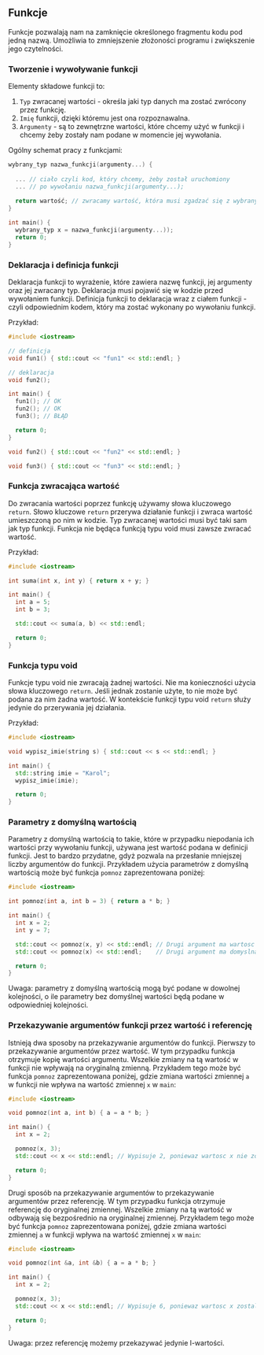 
## Funkcje

Funkcje pozwalają nam na zamknięcie określonego fragmentu kodu pod jedną nazwą. Umożliwia to zmniejszenie złożoności programu i zwiększenie jego czytelności.

### Tworzenie i wywoływanie funkcji

Elementy składowe funkcji to:

1. <code>Typ</code> zwracanej wartości - określa jaki typ danych ma zostać zwrócony przez funkcję.
2. <code>Imię</code> funkcji, dzięki któremu jest ona rozpoznawalna.
3. <code>Argumenty</code> - są to zewnętrzne wartości, które chcemy użyć w funkcji i chcemy żeby zostały nam podane w momencie jej wywołania.

Ogólny schemat pracy z funkcjami:

```c++
wybrany_typ nazwa_funkcji(argumenty...) {
  
  ... // ciało czyli kod, który chcemy, żeby został uruchomiony 
  ... // po wywołaniu nazwa_funkcji(argumenty...);
  
  return wartość; // zwracamy wartość, która musi zgadzać się z wybranym typem
}

int main() { 
  wybrany_typ x = nazwa_funkcji(argumenty...));
  return 0;  
}
```

### Deklaracja i definicja funkcji

Deklaracja funkcji to wyrażenie, które zawiera nazwę funkcji, jej argumenty oraz jej zwracany typ. Deklaracja musi pojawić się w kodzie przed wywołaniem funkcji. Definicja funkcji to deklaracja wraz z ciałem funkcji - czyli odpowiednim kodem, który ma zostać wykonany po wywołaniu funkcji.

Przykład:
```c++
#include <iostream>

// definicja
void fun1() { std::cout << "fun1" << std::endl; }

// deklaracja
void fun2();

int main() {
  fun1(); // OK
  fun2(); // OK
  fun3(); // BŁĄD

  return 0;
}

void fun2() { std::cout << "fun2" << std::endl; }

void fun3() { std::cout << "fun3" << std::endl; }
```

### Funkcja zwracająca wartość

Do zwracania wartości poprzez funkcję używamy słowa kluczowego <code>return</code>. Słowo kluczowe <code>return</code> przerywa działanie funkcji i zwraca wartość umieszczoną po nim w kodzie. Typ zwracanej wartości musi być taki sam jak typ funkcji. Funkcja nie będąca funkcją typu void musi zawsze zwracać wartość.

Przykład:
```c++
#include <iostream>

int suma(int x, int y) { return x + y; }

int main() {
  int a = 5;
  int b = 3;

  std::cout << suma(a, b) << std::endl;

  return 0;
}
```

### Funkcja typu void

Funkcje typu void nie zwracają żadnej wartości. Nie ma konieczności użycia słowa kluczowego <code>return</code>. Jeśli jednak zostanie użyte, to nie może być podana za nim żadna wartość. W kontekście funkcji typu void <code>return</code> służy jedynie do przerywania jej działania.

Przykład:
```c++
#include <iostream>

void wypisz_imie(string s) { std::cout << s << std::endl; }

int main() {
  std::string imie = "Karol";
  wypisz_imie(imie);

  return 0;
}
```

### Parametry z domyślną wartością

Parametry z domyślną wartością to takie, które w przypadku niepodania ich wartości przy wywołaniu funkcji, używana jest wartość podana w definicji funkcji. Jest to bardzo przydatne, gdyż pozwala na przesłanie mniejszej liczby argumentów do funkcji. Przykładem użycia parametrów z domyślną wartością może być funkcja `pomnoz` zaprezentowana poniżej:

```c++
#include <iostream>

int pomnoz(int a, int b = 3) { return a * b; }

int main() {
  int x = 2;
  int y = 7;

  std::cout << pomnoz(x, y) << std::endl; // Drugi argument ma wartosc y
  std::cout << pomnoz(x) << std::endl;    // Drugi argument ma domyslna wartosc

  return 0;
}
```

Uwaga: parametry z domyślną wartością mogą być podane w dowolnej kolejności, o ile parametry bez domyślnej wartości będą podane w odpowiedniej kolejności.

### Przekazywanie argumentów funkcji przez wartość i referencję

Istnieją dwa sposoby na przekazywanie argumentów do funkcji. Pierwszy to przekazywanie argumentów przez wartość. W tym przypadku funkcja otrzymuje kopię wartości argumentu. Wszelkie zmiany na tą wartość w funkcji nie wpływają na oryginalną zmienną. Przykładem tego może być funkcja `pomnoz` zaprezentowana poniżej, gdzie zmiana wartości zmiennej `a` w funkcji nie wpływa na wartość zmiennej `x` w `main`:

```c++
#include <iostream>

void pomnoz(int a, int b) { a = a * b; }

int main() {
  int x = 2;

  pomnoz(x, 3);
  std::cout << x << std::endl; // Wypisuje 2, poniewaz wartosc x nie zostala zmieniona w funkcji pomnoz

  return 0;
}
```

Drugi sposób na przekazywanie argumentów to przekazywanie argumentów przez referencję. W tym przypadku funkcja otrzymuje referencję do oryginalnej zmiennej. Wszelkie zmiany na tą wartość w odbywają się bezpośrednio na oryginalnej zmiennej. Przykładem tego może być funkcja `pomnoz` zaprezentowana poniżej, gdzie zmiana wartości zmiennej `a` w funkcji wpływa na wartość zmiennej `x` w `main`:

```c++
#include <iostream>

void pomnoz(int &a, int &b) { a = a * b; }

int main() {
  int x = 2;

  pomnoz(x, 3);
  std::cout << x << std::endl; // Wypisuje 6, poniewaz wartosc x zostala zmieniona w funkcji pomnoz

  return 0;
}
```

Uwaga: przez referencję możemy przekazywać jedynie l-wartości.
